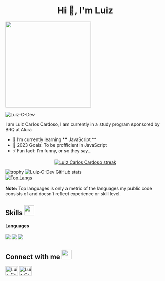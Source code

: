 <h1 align="center">Hi 👋, I'm Luiz</h1>

<img src="https://media.giphy.com/media/QvpqTCiEcwtvx6wwJK/giphy.gif" width="270" height="270" frameBorder="0" class="giphy-embed" allowFullScreen></img></p>

<p align="left"> <img src="https://komarev.com/ghpvc/?username=Luiz-C-Dev" alt="Luiz-C-Dev" /> </p>

I am Luiz Carlos Cardoso, I am currently in a study program sponsored by BRQ at Alura

- 🌱 I’m currently learning ** JavaScript **
- 🥅 2023 Goals: To be profficient in JavaScript 
- ⚡ Fun fact: I'm funny, or so they say...

<p align="center">
    <a href="https://github.com/Luiz-C-Dev/github-readme-streak-stats">
        <img title="🔥 Get streak stats for your profile at git.io/streak-stats" alt="Luiz Carlos Cardoso streak" src="https://github-readme-streak-stats.herokuapp.com/?user=Luiz-C-Dev&theme=black-ice&hide_border=true&stroke=0000&background=060A0CD0"/>
    </a>
</p>

![trophy](https://github-profile-trophy.vercel.app/?username=Luiz-C-Dev&row=1&no-bg=true)
![Luiz-C-Dev GitHub stats](https://github-readme-stats.vercel.app/api?username=Luiz-C-Dev&show_icons=true&count_private=true&theme=great-gatsby) </br>
[![Top Langs](https://github-readme-stats.vercel.app/api/top-langs/?username=Luiz-C-Dev&theme=great-gatsby&layout=compact)](https://github.com/Luiz-C-Dev)
</br>
</br>
<b>Note:</b> Top languages is only a metric of the languages my public code consists of and doesn't reflect experience or skill level.

## Skills <img src="https://media.giphy.com/media/iY8CRBdQXODJSCERIr/giphy.gif" width="30px">&nbsp; 

<h4> Languages </h4>
<span> 
  <img src="https://img.shields.io/badge/HTML5-E34F26?style=for-the-badge&logo=html5&logoColor=white">
  <img src="https://img.shields.io/badge/CSS3-1572B6?style=for-the-badge&logo=css3&logoColor=white">
  <img src="https://img.shields.io/badge/JavaScript-F7DF1E?style=for-the-badge&logo=javascript&logoColor=black">
</span>

## Connect with me <img src="https://media.giphy.com/media/iY8CRBdQXODJSCERIr/giphy.gif" width="30px">
<a href="https://instagram.com/akuseru_p1/" target="blank"><img align="center" src="https://raw.githubusercontent.com/rahuldkjain/github-profile-readme-generator/master/src/images/icons/Social/instagram.svg" alt="Luiz-C-Dev Instagram" height="30" width="40" /></a>
<a href="https://github.com/Luiz-C-Dev" target="blank"><img align="center" src="https://raw.githubusercontent.com/rahuldkjain/github-profile-readme-generator/master/src/images/icons/Social/github.svg" alt="Luiz-C-Dev Github" height="30" width="40" /></a>
